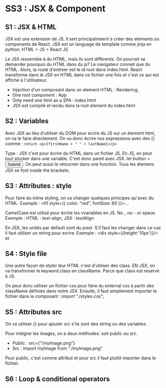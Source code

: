 # SS3 : JSX & Component

## S1 : JSX & HTML
JSX est une extension de JS. Il sert principalmeent à créer des elements ou components de React.
JSX est un language de template comme jinja en python. HTML + JS = React JS

Le JSX ressemble à du HTML, mais ils sont différents. On pourrait se demander pourquoi du HTML dans du js?
Le navigateur connait que du HTML. Alors, la route d'entreer est le id root dans index.html. 
React transforme dans le JSX en HTML dans ce fichier une fois et c'est ce qui est affiché à l'utilisateur.

- Injection d'un composant dans un element HTML : Rendering;
- One root component : App
- Only need one html as a SPA : index.html
- JSX est compilé et rendu dans la root element du index.html


## S2 : Variables
Avec JSX au lieu d'utiliser du DOM pour ecrire du JS sur un élement html, on va le faire directement. 
On va donc écrire nos expressions avec des {} comme : 
`return <p>{firstName + " " + lastName}</p>`

Type : JSX c'est pour écrire du HTML dans un fichier JS. En JS, on peut tout stocker dans une variable. C'est 
donc pareil avec JSX. let button = <button>Submit</button>. On peut aussi le retourner dans une fonction. 
Tous les élemens JSX se font inside the brackets.


## S3 : Attributes : style
Pour faire du inline styling, on va changer quelques principes qu'avec du HTML. 
Exemple : <h1 style={{ color: "red", fontSize: 60 }}>...</h1>

CamelCase est utilisé pour écrire les vvariables en JS. No _ no - or space. 
Exemple : HTML : text-align, JSX : textAlign

En JSX, les unités par default sont du pixel. S'il faut les changer dans ce cas il faut utiliser un string pour ecrire. 
Exemple : <div style={{height:'10px'}}/> et <div style={{height:10}}/>


## S4 : Style file
Une autre façon de styler leur HTML c'est d'utiliser des class. EN JSX, on va transformer le keyword class en className. 
Parce que class est reservé à JS.

On peut donc utiliser un fichier css pour faire du external css à partir des className définies dans notre JSX.
Ensuite, il faut simplement importer le fichier dans le composant : import "./styles.css";


## S5 : Attributes src
On va utiliser {} pour ajouter src s'ils sont des string ou des variables.

Pour intégrer les images, on a deux méthodes: soit public ou src.
- Public : src={"/myImage.png"}
- Src : import myImage from "./myImage.png"

Pour public, c'est comme attribut et pour src il faut plutôt importer dans le fichier.


## S6 : Loop & conditional operators

